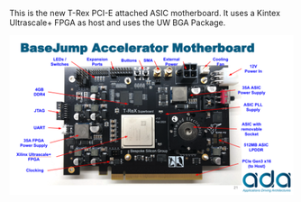 This is the new T-Rex PCI-E attached ASIC motherboard. It uses a Kintex Ultrascale+ FPGA as host and uses the UW BGA Package.

![T-Rex Board](https://github.com/bespoke-silicon-group/bsg_motherboards/blob/master/t_rex/t_rex_board.png)

